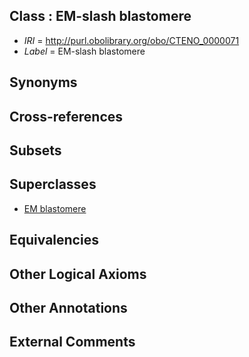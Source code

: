 
## Class : EM-slash blastomere

 * *IRI* = http://purl.obolibrary.org/obo/CTENO_0000071
 * *Label* = EM-slash blastomere

## Synonyms


## Cross-references


## Subsets


## Superclasses

 * [EM blastomere](../../CTENO/70/CTENO_0000070.md)

## Equivalencies


## Other Logical Axioms


## Other Annotations


## External Comments

